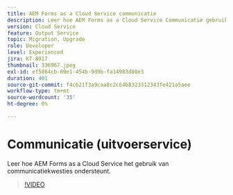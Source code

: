 ```yaml
---
title: AEM Forms as a Cloud Service communicatie
description: Leer hoe AEM Forms as a Cloud Service Communicatie gebruiks-case steunt.
version: Cloud Service
feature: Output Service
topic: Migration, Upgrade
role: Developer
level: Experienced
jira: KT-8917
thumbnail: 336967.jpeg
exl-id: ef5864cb-69e1-454b-9d9b-fa14983d80e3
duration: 401
source-git-commit: f4c621f3a9caa8c2c64b8323312343fe421a5aee
workflow-type: tm+mt
source-wordcount: '35'
ht-degree: 0%

---
```


# Communicatie (uitvoerservice)

Leer hoe AEM Forms as a Cloud Service het gebruik van communicatiekwesties ondersteunt.

>[!VIDEO](https://video.tv.adobe.com/v/336967?quality=12&learn=on)
